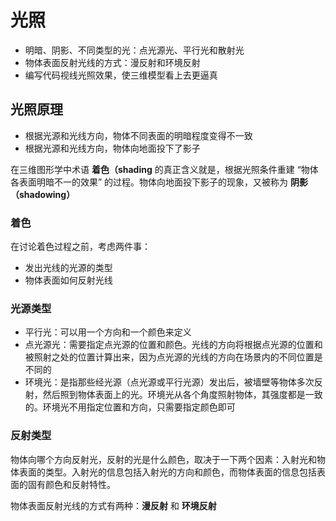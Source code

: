 # 光照

- 明暗、阴影、不同类型的光：点光源光、平行光和散射光
- 物体表面反射光线的方式：漫反射和环境反射
- 编写代码视线光照效果，使三维模型看上去更逼真

## 光照原理

- 根据光源和光线方向，物体不同表面的明暗程度变得不一致
- 根据光源和光线方向，物体向地面投下了影子

在三维图形学中术语 **着色（shading** 的真正含义就是，根据光照条件重建 “物体各表面明暗不一的效果” 的过程。物体向地面投下影子的现象，又被称为 **阴影（shadowing）**

### 着色

在讨论着色过程之前，考虑两件事：
- 发出光线的光源的类型
- 物体表面如何反射光线

### 光源类型

- 平行光：可以用一个方向和一个颜色来定义
- 点光源光：需要指定点光源的位置和颜色。光线的方向将根据点光源的位置和被照射之处的位置计算出来，因为点光源的光线的方向在场景内的不同位置是不同的
- 环境光：是指那些经光源（点光源或平行光源）发出后，被墙壁等物体多次反射，然后照到物体表面上的光。环境光从各个角度照射物体，其强度都是一致的。环境光不用指定位置和方向，只需要指定颜色即可

### 反射类型

物体向哪个方向反射光，反射的光是什么颜色，取决于一下两个因素：入射光和物体表面的类型。入射光的信息包括入射光的方向和颜色，而物体表面的信息包括表面的固有颜色和反射特性。

物体表面反射光线的方式有两种：**漫反射** 和 **环境反射**
